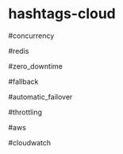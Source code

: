 # hashtags-cloud

#concurrency

#redis

#zero_downtime

#fallback

#automatic_failover

#throttling

#aws

  #cloudwatch
  
  
